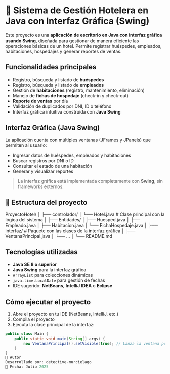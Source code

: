 # 🏨 Sistema de Gestión Hotelera en Java con Interfaz Gráfica (Swing)

Este proyecto es una **aplicación de escritorio en Java con interfaz gráfica usando Swing**, diseñada para gestionar de manera eficiente las operaciones básicas de un hotel. Permite registrar huéspedes, empleados, habitaciones, hospedajes y generar reportes de ventas.

##  Funcionalidades principales

- Registro, búsqueda y listado de **huéspedes**
-  Registro, búsqueda y listado de **empleados**
-  Gestión de **habitaciones** (registro, mantenimiento, eliminación)
-  Manejo de **fichas de hospedaje** (check-in y check-out)
-  **Reporte de ventas** por día
-  Validación de duplicados por DNI, ID o teléfono
-  Interfaz gráfica intuitiva construida con **Java Swing**

##  Interfaz Gráfica (Java Swing)

La aplicación cuenta con múltiples ventanas (JFrames y JPanels) que permiten al usuario:

- Ingresar datos de huéspedes, empleados y habitaciones
- Buscar registros por DNI o ID
- Consultar el estado de una habitación
- Generar y visualizar reportes

> La interfaz gráfica está implementada completamente con **Swing**, sin frameworks externos.

## 📂 Estructura del proyecto

ProyectoHotel/
│
├── controlador/
│ └── Hotel.java # Clase principal con la lógica del sistema
│
├── Entidades/
│ ├── Huesped.java
│ ├── Empleado.java
│ ├── Habitacion.java
│ └── FichaHospedaje.java
│
├── interfaz/ # Paquete con las clases de la interfaz gráfica
│ ├── VentanaPrincipal.java
│ └── ...
│
└── README.md


##  Tecnologías utilizadas

- **Java SE 8 o superior**
- **Java Swing** para la interfaz gráfica
- `ArrayList` para colecciones dinámicas
- `java.time.LocalDate` para gestión de fechas
- IDE sugerido: **NetBeans**, **IntelliJ IDEA** o **Eclipse**

##  Cómo ejecutar el proyecto

1. Abre el proyecto en tu IDE (NetBeans, IntelliJ, etc.)
2. Compila el proyecto
3. Ejecuta la clase principal de la interfaz:

```java
public class Main {
    public static void main(String[] args) {
        new VentanaPrincipal().setVisible(true); // Lanza la ventana principal
    }
}
👤 Autor
Desarrollado por: detective-murcielago
📅 Fecha: Julio 2025
